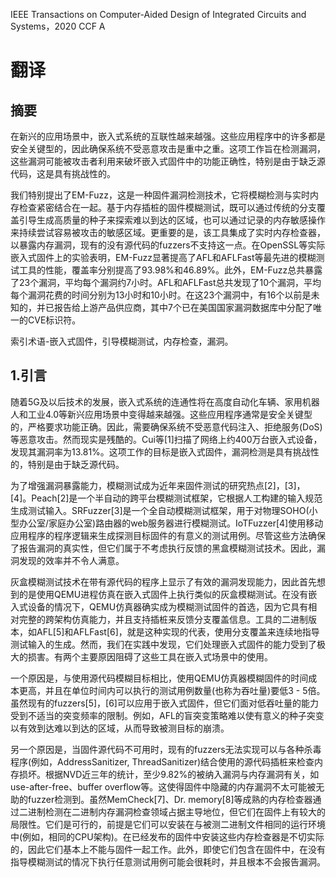 IEEE Transactions on Computer-Aided Design of Integrated Circuits and Systems，2020
CCF A

# 翻译
## 摘要
在新兴的应用场景中，嵌入式系统的互联性越来越强。这些应用程序中的许多都是安全关键型的，因此确保系统不受恶意攻击是重中之重。这项工作旨在检测漏洞，这些漏洞可能被攻击者利用来破坏嵌入式固件中的功能正确性，特别是由于缺乏源代码，这是具有挑战性的。

我们特别提出了EM-Fuzz，这是一种固件漏洞检测技术，它将模糊检测与实时内存检查紧密结合在一起。基于内存插桩的固件模糊测试，既可以通过传统的分支覆盖引导生成高质量的种子来探索难以到达的区域，也可以通过记录的内存敏感操作来持续尝试容易被攻击的敏感区域。更重要的是，该工具集成了实时内存检查器，以暴露内存漏洞，现有的没有源代码的fuzzers不支持这一点。在OpenSSL等实际嵌入式固件上的实验表明，EM-Fuzz显著提高了AFL和AFLFast等最先进的模糊测试工具的性能，覆盖率分别提高了93.98%和46.89%。此外，EM-Fuzz总共暴露了23个漏洞，平均每个漏洞约7小时。AFL和AFLFast总共发现了10个漏洞，平均每个漏洞花费的时间分别为13小时和10小时。在这23个漏洞中，有16个以前是未知的，并已报告给上游产品供应商，其中7个已在美国国家漏洞数据库中分配了唯一的CVE标识符。

索引术语-嵌入式固件，引导模糊测试，内存检查，漏洞。

## 1.引言
随着5G及以后技术的发展，嵌入式系统的连通性将在高度自动化车辆、家用机器人和工业4.0等新兴应用场景中变得越来越强。这些应用程序通常是安全关键型的，严格要求功能正确。因此，需要确保系统不受恶意代码注入、拒绝服务(DoS)等恶意攻击。然而现实是残酷的。Cui等[1]扫描了网络上约400万台嵌入式设备，发现其漏洞率为13.81%。这项工作的目标是嵌入式固件，漏洞检测是具有挑战性的，特别是由于缺乏源代码。

为了增强漏洞暴露能力，模糊测试成为近年来固件测试的研究热点[2]，[3]，[4]。Peach[2]是一个半自动的跨平台模糊测试框架，它根据人工构建的输入规范生成测试输入。SRFuzzer[3]是一个全自动模糊测试框架，用于对物理SOHO(小型办公室/家庭办公室)路由器的web服务器进行模糊测试。IoTFuzzer[4]使用移动应用程序的程序逻辑来生成探测目标固件的有意义的测试用例。尽管这些方法确保了报告漏洞的真实性，但它们属于不考虑执行反馈的黑盒模糊测试技术。因此，漏洞发现的效率并不令人满意。

灰盒模糊测试技术在带有源代码的程序上显示了有效的漏洞发现能力，因此首先想到的是使用QEMU进程仿真在嵌入式固件上执行类似的灰盒模糊测试。在没有嵌入式设备的情况下，QEMU仿真器确实成为模糊测试固件的首选，因为它具有相对完整的跨架构仿真能力，并且支持插桩来反馈分支覆盖信息。工具的二进制版本，如AFL[5]和AFLFast[6]，就是这种实现的代表，使用分支覆盖来连续地指导测试输入的生成。然而，我们在实践中发现，它们处理嵌入式固件的能力受到了极大的损害。有两个主要原因阻碍了这些工具在嵌入式场景中的使用。

一个原因是，与使用源代码模糊目标相比，使用QEMU仿真器模糊固件的时间成本更高，并且在单位时间内可以执行的测试用例数量(也称为吞吐量)要低3 - 5倍。虽然现有的fuzzers[5]，[6]可以应用于嵌入式固件，但它们面对低吞吐量的能力受到不适当的突变频率的限制。例如，AFL的盲突变策略难以使有意义的种子突变以有效到达难以到达的区域，从而导致被测目标的崩溃。

另一个原因是，当固件源代码不可用时，现有的fuzzers无法实现可以与各种杀毒程序(例如，AddressSanitizer, ThreadSanitizer)结合使用的源代码插桩来检查内存损坏。根据NVD近三年的统计，至少9.82%的被纳入漏洞与内存漏洞有关，如use-after-free、buffer overflow等。这使得固件中隐藏的内存漏洞不太可能被无助的fuzzer检测到。虽然MemCheck[7]、Dr. memory[8]等成熟的内存检查器通过二进制检测在二进制内存漏洞检查领域占据主导地位，但它们在固件上有较大的局限性。它们是可行的，前提是它们可以安装在与被测二进制文件相同的运行环境中(例如，相同的CPU架构)。在已经发布的固件中安装这些内存检查器是不切实际的，因此它们基本上不能与固件一起工作。此外，即使它们包含在固件中，在没有指导模糊测试的情况下执行任意测试用例可能会很耗时，并且根本不会报告漏洞。